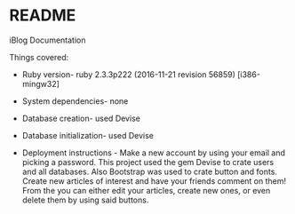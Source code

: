 # README

iBlog Documentation

Things covered:

* Ruby version- ruby 2.3.3p222 (2016-11-21 revision 56859) [i386-mingw32]

* System dependencies- none

* Database creation- used Devise

* Database initialization- used Devise

* Deployment instructions - Make a new account by using your email and picking a password. This project used the gem Devise to crate users and all databases. Also Bootstrap was used to crate button and fonts. Create new articles of interest and have your friends comment on them! From the you can either edit your articles, create new ones, or even delete them by using said buttons.  

